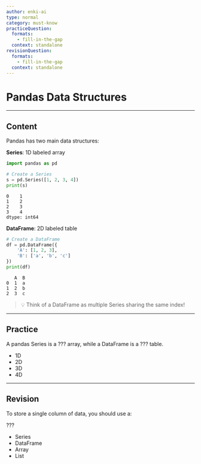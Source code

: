 ```yaml
---
author: enki-ai
type: normal
category: must-know
practiceQuestion:
  formats:
    - fill-in-the-gap
  context: standalone
revisionQuestion:
  formats:
    - fill-in-the-gap
  context: standalone
---
```


# Pandas Data Structures

---

## Content

Pandas has two main data structures:

**Series**: 1D labeled array

```python
import pandas as pd

# Create a Series
s = pd.Series([1, 2, 3, 4])
print(s)
```
```
0    1
1    2
2    3
3    4
dtype: int64
```

**DataFrame**: 2D labeled table

```python
# Create a DataFrame
df = pd.DataFrame({
    'A': [1, 2, 3],
    'B': ['a', 'b', 'c']
})
print(df)
```
```
   A  B
0  1  a
1  2  b
2  3  c
```

> 💡 Think of a DataFrame as multiple Series sharing the same index!

---

## Practice

A pandas Series is a ??? array, while a DataFrame is a ??? table.

- 1D
- 2D
- 3D
- 4D

---

## Revision

To store a single column of data, you should use a:

???

- Series
- DataFrame
- Array
- List 